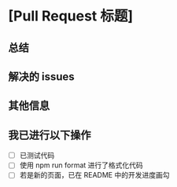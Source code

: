 # [Pull Request 标题]

<!-- 感谢您为 NewXesFrontend 项目做出贡献！ -->
<!-- 在创建 Pull Request 时，请填写以下信息，帮助我们审查您的 Pull Request。 -->

## 总结

<!-- 请总结一下此 Pull Request 做了什么，进行了哪些修改 -->

## 解决的 issues

<!-- 请列出此 Pull Request 解决了哪些 issue，若没有可以不写 -->

## 其他信息

<!-- 若有其他信息，请在此处填写 -->

<!-- 再次感谢您的贡献！ -->

## 我已进行以下操作

- [ ] 已测试代码
- [ ] 使用 npm run format 进行了格式化代码
- [ ] 若是新的页面，已在 README 中的开发进度画勾
